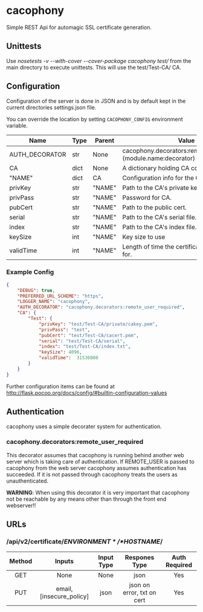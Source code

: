 # cacophony
Simple REST Api for automagic SSL certificate generation.


## Unittests
Use *nosetests -v --with-cover --cover-package cacophony test/* from the main directory to execute unittests. This will use the test/Test-CA/ CA.

## Configuration
Configuration of the server is done in JSON and is by default kept in the current directories settings.json file.

You can override the location by setting `CACOPHONY_CONFIG` environment variable.

| Name            | Type | Parent | Value                                                               |
|-----------------|------|--------|---------------------------------------------------------------------|
| AUTH\_DECORATOR | str  | None   | cacophony.decorators:remote\_user\_required (module.name:decorator) |
| CA              | dict | None   | A dictionary holding CA configuration data                          |
| "NAME"          | dict | CA     | Configuration info for the CA called "NAME"                         |
| privKey         | str  | "NAME" | Path to the CA's private key.                                       |
| privPass        | str  | "NAME" | Password for CA.                                                    |
| pubCert         | str  | "NAME" | Path to the public cert.                                            |
| serial          | str  | "NAME" | Path to the CA's serial file.                                       |
| index           | str  | "NAME" | Path to the CA's index file.                                        |
| keySize         | int  | "NAME" | Key size to use                                                     |
| validTime       | int  | "NAME" | Length of time the certificates will be valid for.                  |


### Example Config
```json
{
    "DEBUG": true,
    "PREFERRED_URL_SCHEME": "https",
    "LOGGER_NAME": "cacophony",
    "AUTH_DECORATOR": "cacophony.decorators:remote_user_required",
    "CA": {        
        "Test": { 
            "privKey": "test/Test-CA/private/cakey.pem",
            "privPass": "test",
            "pubCert": "test/Test-CA/cacert.pem",
            "serial": "test/Test-CA/serial",
            "index": "test/Test-CA/index.txt",
            "keySize": 4096,
            "validTime":  31536000
        }
    }
}
```

Further configuration items can be found at http://flask.pocoo.org/docs/config/#builtin-configuration-values

## Authentication
cacophony uses a simple decorater system for authentication.

### cacophony.decorators:remote\_user\_required
This decorator assumes that cacophony is running behind another web server which is taking care of authentication. If REMOTE\_USER is passed to cacophony from the web server cacophony assumes authentication has succeeded. If it is not passed through cacophony treats the users as unauthenticated.

**WARNING**: When using this decorator it is very important that cacophony not be reachable by any means other than through the front end webserver!!


## URLs
### /api/v2/certificate/*$ENVIRONMENT*/*$HOSTNAME*/
| Method | Inputs                    | Input Type | Respones Type              | Auth Required |
| :----: | :-----------------------: | :--------: | :------------------------: | :-----------: |
| GET    | None                      | None       | json                       | Yes           |
| PUT    | email,[insecure\_policy]  | json       | json on error, txt on cert | Yes           |
